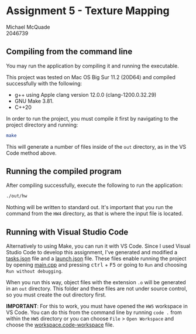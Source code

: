 # Assignment 5 - Texture Mapping

Michael McQuade  
2046739

## Compiling from the command line

You may run the application by compiling it and running the executable.

This project was tested on Mac OS Big Sur 11.2 (20D64) and compiled successfully with the following:

- g++ using Apple clang version 12.0.0 (clang-1200.0.32.29)
- GNU Make 3.81.
- C++20

In order to run the project, you must compile it first by navigating to the project directory and running:

```bash
make
```

This will generate a number of files inside of the `out` directory, as in the VS Code method above.

## Running the compiled program

After compiling successfully, execute the following to run the application:

```bash
./out/hw
```

Nothing will be written to standard out. It's important that you run the command from the `HW4` directory, as that is where the input file is located.

## Running with Visual Studio Code

Alternatively to using Make, you can run it with VS Code. Since I used Visual Studio Code to develop this assignment, I've generated and modified a [tasks.json](.vscode/tasks.json) file and a [launch.json](.vscode/launch.json) file. These files enable running the project by opening [main.cpp](src/main.cpp) and pressing <kbd>ctrl</kbd> + <kbd>F5</kbd> or going to `Run` and choosing `Run without debugging`.

When you run this way, object files with the extension `.o` will be generated in an `out` directory. This folder and these files are not under source control, so you must create the out directory first.

**IMPORTANT**: For this to work, you must have opened the `HW5` workspace in VS Code. You can do this from the command line by running `code .` from within the `HW5` directory or you can choose `File` > `Open Workspace` and choose the [workspace.code-workspace](workspace.code-workspace) file.
